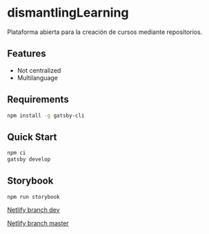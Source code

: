 # dismantlingLearning

Plataforma abierta para la creación de cursos mediante repositorios.

## Features

- Not centralized
- Multilanguage

## Requirements

```sh
npm install -g gatsby-cli
```

## Quick Start

```sh
npm ci
gatsby develop
```

## Storybook

```
npm run storybook
```

[Netlify branch dev](https://dislearningdev.netlify.com/)

[Netlify branch master](https://cocky-mccarthy-04be1a.netlify.com/)
